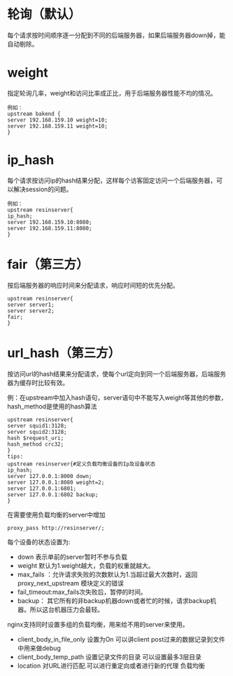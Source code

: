 # 轮询（默认）
每个请求按时间顺序逐一分配到不同的后端服务器，如果后端服务器down掉，能自动剔除。
# weight
指定轮询几率，weight和访问比率成正比，用于后端服务器性能不均的情况。
```
例如：
upstream bakend {
server 192.168.159.10 weight=10;
server 192.168.159.11 weight=10;
}
```

# ip_hash
每个请求按访问ip的hash结果分配，这样每个访客固定访问一个后端服务器，可以解决session的问题。
```
例如：
upstream resinserver{
ip_hash;
server 192.168.159.10:8080;
server 192.168.159.11:8080;
}
```

# fair（第三方）
按后端服务器的响应时间来分配请求，响应时间短的优先分配。
```
upstream resinserver{
server server1;
server server2;
fair;
}
```

# url_hash（第三方）
按访问url的hash结果来分配请求，使每个url定向到同一个后端服务器，后端服务器为缓存时比较有效。

例：在upstream中加入hash语句，server语句中不能写入weight等其他的参数，hash_method是使用的hash算法
```
upstream resinserver{
server squid1:3128;
server squid2:3128;
hash $request_uri;
hash_method crc32;
}
tips:
upstream resinserver{#定义负载均衡设备的Ip及设备状态
ip_hash;
server 127.0.0.1:8000 down;
server 127.0.0.1:8080 weight=2;
server 127.0.0.1:6801;
server 127.0.0.1:6802 backup;
}
```
在需要使用负载均衡的server中增加
```
proxy_pass http://resinserver/;
```

每个设备的状态设置为:
- down 表示单前的server暂时不参与负载
- weight 默认为1.weight越大，负载的权重就越大。
- max_fails ：允许请求失败的次数默认为1.当超过最大次数时，返回proxy_next_upstream 模块定义的错误
- fail_timeout:max_fails次失败后，暂停的时间。
- backup： 其它所有的非backup机器down或者忙的时候，请求backup机器。所以这台机器压力会最轻。

nginx支持同时设置多组的负载均衡，用来给不用的server来使用。
- client_body_in_file_only 设置为On 可以讲client post过来的数据记录到文件中用来做debug
- client_body_temp_path 设置记录文件的目录 可以设置最多3层目录
- location 对URL进行匹配.可以进行重定向或者进行新的代理 负载均衡
